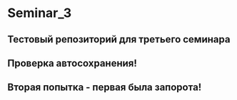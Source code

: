 # Seminar_3

## Тестовый репозиторий для третьего семинара
## Проверка автосохранения!
## Вторая попытка - первая была запорота! 